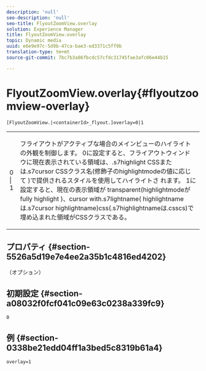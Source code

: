 ```yaml
---
description: 'null'
seo-description: 'null'
seo-title: FlyoutZoomView.overlay
solution: Experience Manager
title: FlyoutZoomView.overlay
topic: Dynamic media
uuid: e6e9e97c-5d9b-47ca-bae3-ed3371c5ff9b
translation-type: tm+mt
source-git-commit: 7bc7b3a86fbcdc57cfdc31745fae3afc06e44b15

---
```



# FlyoutZoomView.overlay{#flyoutzoomview-overlay}

`[FlyoutZoomView.|<containerId>_flyout.]overlay=0|1`

<table id="table_D052090D052D4273B37872C0C7E09E4B"> 
 <tbody> 
  <tr> 
   <td colname="col1"> <p><span class="codeph"> 0 | 1</span> </p> </td> 
   <td colname="col2"> <p> フライアウトがアクティブな場合のメインビューのハイライトの外観を制御します。 0に設定すると、フライアウトウィンドウに現在表示されている領域は、.s7highlight <span class="codeph"> CSSまたは</span>.s7cursor <span class="codeph"> CSSクラス名(修飾子のhighlightmodeの値に応じて</span> )で提供されるスタイルを使用してハイライトさ <span class="codeph"></span><span class="codeph"></span> れます。 1に設定すると、現在の表示領域が <span class="codeph"> transparent(highlightmodeがfully</span> highlight <span class="codeph"> )、cursor</span> with.s7lightname( <span class="codeph"> highlightnameは.s7cursor</span><span class="codeph"></span><span class="codeph"></span><span class="codeph"></span><span class="codeph"></span> highlightname)css(.s7highlightnameは.csscs)で埋め込まれた領域がCSSクラスである。 </p> </td> 
  </tr> 
 </tbody> 
</table>

## プロパティ {#section-5526a5d19e7e4ee2a35b1c4816ed4202}

（オプション）

## 初期設定 {#section-a08032f0fcf041c09e63c0238a339fc9}

`0`

## 例 {#section-0338be21edd04ff1a3bed5c8319b61a4}

`overlay=1`
